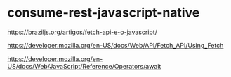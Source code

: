# consume-rest-javascript-native

https://braziljs.org/artigos/fetch-api-e-o-javascript/

https://developer.mozilla.org/en-US/docs/Web/API/Fetch_API/Using_Fetch


https://developer.mozilla.org/en-US/docs/Web/JavaScript/Reference/Operators/await
